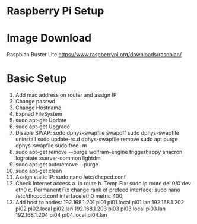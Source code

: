 # Raspberry Pi Setup

# Image Download


Raspbian Buster Lite https://www.raspberrypi.org/downloads/raspbian/

# Basic Setup

1. Add mac address on router and assign IP
2. Change passwd
3. Change Hostname
4. Expnad FileSystem
5. sudo apt-get Update
6. sudo apt-get Upgrade
7. Disable SWAP: 
	sudo dphys-swapfile swapoff
	sudo dphys-swapfile uninstall
	sudo update-rc.d dphys-swapfile remove
	sudo apt purge dphys-swapfile
	sudo free -m
8. sudo apt-get remove --purge wolfram-engine triggerhappy anacron logrotate xserver-common lightdm
9. sudo apt-get autoremove --purge
10. sudo apt-get clean
11. Assign static IP:  sudo nano /etc/dhcpcd.conf
12. Check Internet access
	a.  ip route
	b. Temp Fix: sudo ip route del 0/0 dev eth0
	c. Permanent Fix change rank of prefeed interface: sudo nano /etc/dhcpcd.conf
		interface eth0
		metric 400;
13. Add host to nodes:
192.168.1.201 pi01 pi01.local pi01.lan
192.168.1.202 pi02 pi02.local pi02.lan
192.168.1.203 pi03 pi03.local pi03.lan
192.168.1.204 pi04 pi04.local pi04.lan

